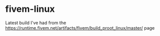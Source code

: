 # fivem-linux
Latest build I've had from the https://runtime.fivem.net/artifacts/fivem/build_proot_linux/master/ page
